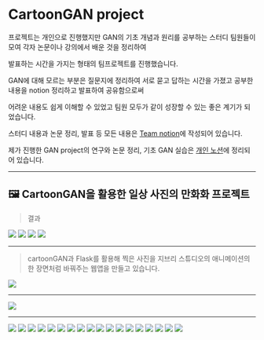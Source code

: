 # CartoonGAN project

프로젝트는 개인으로 진행했지만 GAN의 기초 개념과 원리를 공부하는 스터디 팀원들이 모여 각자 논문이나 강의에서 배운 것을 정리하여

발표하는 시간을 가지는 형태의 팀프로젝트를 진행했습니다. 

GAN에 대해 모르는 부분은 질문지에 정리하여 서로 묻고 답하는 시간을 가졌고 공부한 내용을 notion 정리하고 발표하여 공유함으로써 

어려운 내용도 쉽게 이해할 수 있었고 팀원 모두가 같이 성장할 수 있는 좋은 계기가 되었습니다.

스터디 내용과 논문 정리, 발표 등 모든 내용은 [Team notion](https://www.notion.so/Team-Project-3-GAN-a49960e2bbae4bc39cb3834d4761716b)에 작성되어 있습니다.

제가 진행한 GAN project의 연구와 논문 정리, 기초 GAN 실습은 [개인 노션](https://www.notion.so/5acc75eb43c648068735460db62b7080?v=56314af0e727434e87152b9c8aa95758)에 정리되어 있습니다.

------------------------------

## 🖼 CartoonGAN을 활용한 일상 사진의 만화화 프로젝트

> 결과

<img src = "https://user-images.githubusercontent.com/18055781/121912204-5c613000-cd6b-11eb-80c4-7fe4cdc030e2.jpeg">
<img src = "https://user-images.githubusercontent.com/18055781/121912271-6a16b580-cd6b-11eb-962f-f154a5c0a890.jpeg">
<img src = "https://user-images.githubusercontent.com/18055781/121912287-6e42d300-cd6b-11eb-9939-b71b96574426.jpeg">
<img src = "https://user-images.githubusercontent.com/18055781/121912296-6f740000-cd6b-11eb-865a-3d6ec4a6e14c.jpeg">



-------------------------------


> cartoonGAN과 Flask를 활용해 찍은 사진을 지브리 스튜디오의 애니메이션의 한 장면처럼 바꿔주는 웹앱을 만들고 있습니다.


<img src="https://user-images.githubusercontent.com/18055781/121482757-63eda580-ca08-11eb-8111-8b5a6f8ec290.gif">

------------------------------

<img src="https://user-images.githubusercontent.com/18055781/121298617-249f5600-c92f-11eb-9796-86292c7e7b2f.png">

------------------------------

<img src = "https://user-images.githubusercontent.com/18055781/121920646-35a6f780-cd73-11eb-9983-b29b6eb2d394.jpeg">
<img src = "https://user-images.githubusercontent.com/18055781/121920645-35a6f780-cd73-11eb-96e3-36529b943b83.jpeg">
<img src = "https://user-images.githubusercontent.com/18055781/121920642-350e6100-cd73-11eb-9a68-f4937804d085.jpeg">
<img src = "https://user-images.githubusercontent.com/18055781/121920641-3475ca80-cd73-11eb-8d6a-9c74d2619ee7.jpeg">
<img src = "https://user-images.githubusercontent.com/18055781/121920638-3475ca80-cd73-11eb-8846-d2642c71e4cf.jpeg">
<img src = "https://user-images.githubusercontent.com/18055781/121920635-33dd3400-cd73-11eb-93b4-bdc50be70b59.jpeg">
<img src = "https://user-images.githubusercontent.com/18055781/121920631-33449d80-cd73-11eb-88b7-6aff14a50c02.jpeg">
<img src = "https://user-images.githubusercontent.com/18055781/121920625-32ac0700-cd73-11eb-967e-c4d9118051b5.jpeg">
<img src = "https://user-images.githubusercontent.com/18055781/121920623-32ac0700-cd73-11eb-8a09-f5f57a495683.jpeg">
<img src = "https://user-images.githubusercontent.com/18055781/121920621-32137080-cd73-11eb-8e55-e6f48afd1127.jpeg">
<img src = "https://user-images.githubusercontent.com/18055781/121920933-7bfc5680-cd73-11eb-8310-db6624e4480a.jpeg">
<img src = "https://user-images.githubusercontent.com/18055781/121920951-80287400-cd73-11eb-8c34-796864aa2d3b.jpeg">
<img src = "https://user-images.githubusercontent.com/18055781/121920607-3049ad00-cd73-11eb-9a3d-e02e4011ac11.jpeg">
<img src = "https://user-images.githubusercontent.com/18055781/121920605-2fb11680-cd73-11eb-8ebc-9dccfe750217.jpeg">
<img src = "https://user-images.githubusercontent.com/18055781/121921020-946c7100-cd73-11eb-89ab-f3433009c054.jpeg">
<img src = "https://user-images.githubusercontent.com/18055781/121921035-97676180-cd73-11eb-917e-d95a384e9bed.jpeg">
<img src = "https://user-images.githubusercontent.com/18055781/121920589-2cb62600-cd73-11eb-83cd-21aba9b6d089.jpeg">
<img src = "https://user-images.githubusercontent.com/18055781/121921184-bc5bd480-cd73-11eb-8566-79abf192cc8c.jpeg">
